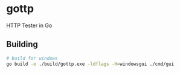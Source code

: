 # gottp

HTTP Tester in Go

## Building

```sh
# build for windows
go build -o ./build/gottp.exe -ldflags -H=windowsgui ./cmd/gui
```